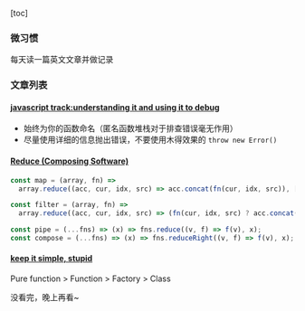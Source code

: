 [toc]

### 微习惯

每天读一篇英文文章并做记录

### 文章列表

#### [javascript track:understanding it and using it to debug](https://www.scalyr.com/blog/javascript-stack-trace-understanding-it-and-using-it-to-debug/)

- 始终为你的函数命名（匿名函数堆栈对于排查错误毫无作用）
- 尽量使用详细的信息抛出错误，不要使用木得效果的 `throw new Error()`

#### [Reduce (Composing Software)](https://medium.com/javascript-scene/reduce-composing-software-fe22f0c39a1d)

```js
const map = (array, fn) =>
  array.reduce((acc, cur, idx, src) => acc.concat(fn(cur, idx, src)), []);

const filter = (array, fn) =>
  array.reduce((acc, cur, idx, src) => (fn(cur, idx, src) ? acc.concat(cur) : acc), []);
```

```js
const pipe = (...fns) => (x) => fns.reduce((v, f) => f(v), x);
const compose = (...fns) => (x) => fns.reduceRight((v, f) => f(v), x);
```

#### [keep it simple, stupid](https://medium.com/javascript-scene/the-single-biggest-mistake-programmers-make-every-day-62366b432308)

Pure function > Function > Factory > Class

没看完，晚上再看~
